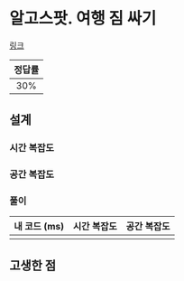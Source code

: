 # 알고스팟. 여행 짐 싸기

[링크](https://www.algospot.com/judge/problem/read/PACKING)

| 정답률 |
| :----: |
|  30%   |

## 설계

### 시간 복잡도

### 공간 복잡도

### 풀이

| 내 코드 (ms) | 시간 복잡도 | 공간 복잡도 |
| :----------: | :---------: | :---------: |
|              |             |             |

## 고생한 점

